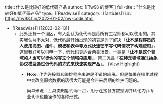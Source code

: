 title:: 什么是比较好的低代码产品
author:: [[Tw93 的博客]]
full-title:: "什么是比较好的低代码产品"
type:: [[Readwise]]
category:: [[articles]]
url:: https://tw93.fun/2023-01-02/low-code.html

- [[Readwise]] [[2023-02-13]]
	- 此外还有一个误区，有人会认为低代码是给所有工程师都可以使用的，其实我认为不太对，低代码最开始出现的初衷是为了解决「**让不是程序员的人使用视图、组件、模板和表单等方式快速在不写代码情况下构建应用**」，这里我们可以引申一下，低代码更适合两类场景，一类是「**让不是这个领域的人也可以很快的写这个领域的应用**」，第二类是「**在特定领域通过抽象协议模型通过低代码的方式来快速实现产品**」。 ([View Highlight](https://read.readwise.io/read/01gs4x9326bmqnp7j7psa1yjks))
		- **Note**: 作为连接器和编排程序来讲是不错的应用。但是如果在操作过程中会改变原始数据的话很大可能是会带来后期的维护问题的。
		  
		  简单来说：工具类的低代码平台，用于连接各方数据源并转化为非专业认识也能操作的各种形式。